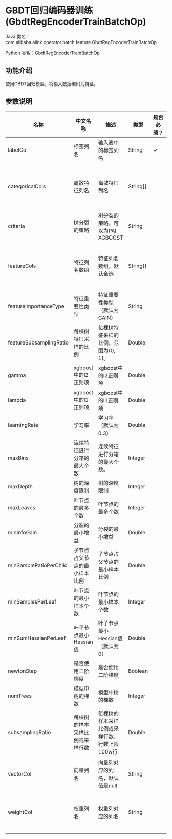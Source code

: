 # GBDT回归编码器训练 (GbdtRegEncoderTrainBatchOp)
Java 类名：com.alibaba.alink.operator.batch.feature.GbdtRegEncoderTrainBatchOp

Python 类名：GbdtRegEncoderTrainBatchOp


## 功能介绍
使用GBDT回归模型，将输入数据编码为特征。

## 参数说明

| 名称 | 中文名称 | 描述 | 类型 | 是否必须？ | 取值范围 | 默认值 |
| --- | --- | --- | --- | --- | --- | --- |
| labelCol | 标签列名 | 输入表中的标签列名 | String | ✓ |  |  |
| categoricalCols | 离散特征列名 | 离散特征列名 | String[] |  | 所选列类型为 [BOOLEAN, DATE, DOUBLE, FLOAT, INTEGER, LONG, SHORT, STRING, TIME, TIMESTAMP] |  |
| criteria | 树分裂的策略 | 树分裂的策略，可以为PAI, XGBOOST | String |  | "PAI", "XGBOOST" | "PAI" |
| featureCols | 特征列名数组 | 特征列名数组，默认全选 | String[] |  | 所选列类型为 [BOOLEAN, DATE, DOUBLE, FLOAT, INTEGER, LONG, SHORT, STRING, TIME, TIMESTAMP] | null |
| featureImportanceType | 特征重要性类型 | 特征重要性类型（默认为GAIN） | String |  | "WEIGHT", "GAIN", "COVER" | "GAIN" |
| featureSubsamplingRatio | 每棵树特征采样的比例 | 每棵树特征采样的比例，范围为(0, 1]。 | Double |  |  | 1.0 |
| gamma | xgboost中的l2正则项 | xgboost中的l2正则项 | Double |  |  | 0.0 |
| lambda | xgboost中的l1正则项 | xgboost中的l1正则项 | Double |  |  | 0.0 |
| learningRate | 学习率 | 学习率（默认为0.3） | Double |  |  | 0.3 |
| maxBins | 连续特征进行分箱的最大个数 | 连续特征进行分箱的最大个数。 | Integer |  |  | 128 |
| maxDepth | 树的深度限制 | 树的深度限制 | Integer |  |  | 6 |
| maxLeaves | 叶节点的最多个数 | 叶节点的最多个数 | Integer |  |  | 2147483647 |
| minInfoGain | 分裂的最小增益 | 分裂的最小增益 | Double |  |  | 0.0 |
| minSampleRatioPerChild | 子节点占父节点的最小样本比例 | 子节点占父节点的最小样本比例 | Double |  |  | 0.0 |
| minSamplesPerLeaf | 叶节点的最小样本个数 | 叶节点的最小样本个数 | Integer |  |  | 100 |
| minSumHessianPerLeaf | 叶子节点最小Hessian值 | 叶子节点最小Hessian值（默认为0） | Double |  |  | 0.0 |
| newtonStep | 是否使用二阶梯度 | 是否使用二阶梯度 | Boolean |  |  | true |
| numTrees | 模型中树的棵数 | 模型中树的棵数 | Integer |  |  | 100 |
| subsamplingRatio | 每棵树的样本采样比例或采样行数 | 每棵树的样本采样比例或采样行数，行数上限100w行 | Double |  |  | 1.0 |
| vectorCol | 向量列名 | 向量列对应的列名，默认值是null | String |  | 所选列类型为 [DENSE_VECTOR, SPARSE_VECTOR, STRING, VECTOR] | null |
| weightCol | 权重列名 | 权重列对应的列名 | String |  | 所选列类型为 [BIGDECIMAL, BIGINTEGER, BYTE, DOUBLE, FLOAT, INTEGER, LONG, SHORT] | null |

